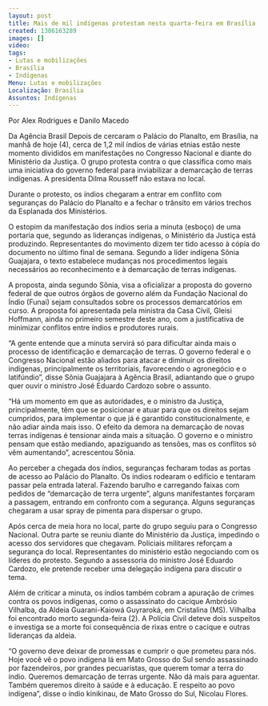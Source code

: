 ```yaml
---
layout: post
title: Mais de mil indígenas protestam nesta quarta-feira em Brasília
created: 1386163289
images: []
video: 
tags:
- Lutas e mobilizações
- Brasília
- Indígenas
Menu: Lutas e mobilizações
Localização: Brasília
Assuntos: Indígenas
---
```



Por Alex Rodrigues e Danilo Macedo

Da Agência Brasil
Depois de cercaram o Palácio do Planalto, em Brasília, na manhã de hoje (4), cerca de 1,2 mil índios de várias etnias estão neste momento divididos em manifestações no Congresso Nacional e diante do Ministério da Justiça. O grupo protesta contra o que classifica como mais uma iniciativa do governo federal para inviabilizar a demarcação de terras indígenas. A presidenta Dilma Rousseff não estava no local.


Durante o protesto, os índios chegaram a entrar em conflito com seguranças do Palácio do Planalto e a fechar o trânsito em vários trechos da Esplanada dos Ministérios.


O estopim da manifestação dos índios seria a minuta (esboço) de uma portaria que, segundo as lideranças indígenas, o Ministério da Justiça está produzindo. Representantes do movimento dizem ter tido acesso à cópia do documento no último final de semana. Segundo a líder indígena Sônia Guajajara, o texto estabelece mudanças nos procedimentos legais necessários ao reconhecimento e à demarcação de terras indígenas.


A proposta, ainda segundo Sônia, visa a oficializar a proposta do governo federal de que outros órgãos de governo além da Fundação Nacional do Índio (Funai) sejam consultados sobre os processos demarcatórios em curso. A proposta foi apresentada pela ministra da Casa Civil, Gleisi Hoffmann, ainda no primeiro semestre deste ano, com a justificativa de minimizar conflitos entre índios e produtores rurais.


“A gente entende que a minuta servirá só para dificultar ainda mais o processo de identificação e demarcação de terras. O governo federal e o Congresso Nacional estão aliados para atacar e diminuir os direitos indígenas, principalmente os territoriais, favorecendo o agronegócio e o latifúndio”, disse Sônia Guajajara à Agência Brasil, adiantando que o grupo quer ouvir o ministro José Eduardo Cardozo sobre o assunto.


“Há um momento em que as autoridades, e o ministro da Justiça, principalmente, têm que se posicionar e atuar para que os direitos sejam cumpridos, para implementar o que já é garantido constitucionalmente, e não adiar ainda mais isso. O efeito da demora na demarcação de novas terras indígenas é tensionar ainda mais a situação. O governo e o ministro pensam que estão mediando, apaziguando as tensões, mas os conflitos só vêm aumentando”, acrescentou Sônia.


Ao perceber a chegada dos índios, seguranças fecharam todas as portas de acesso ao Palácio do Planalto. Os índios rodearam o edifício e tentaram passar pela entrada lateral. Fazendo barulho e carregando faixas com pedidos de “demarcação de terra urgente”, alguns manifestantes forçaram a passagem, entrando em confronto com a segurança. Alguns seguranças chegaram a usar spray de pimenta para dispersar o grupo.


Após cerca de meia hora no local, parte do grupo seguiu para o Congresso Nacional. Outra parte se reuniu diante do Ministério da Justiça, impedindo o acesso dos servidores que chegavam. Policiais militares reforçam a segurança do local. Representantes do ministério estão negociando com os líderes do protesto. Segundo a assessoria do ministro José Eduardo Cardozo, ele pretende receber uma delegação indígena para discutir o tema.


Além de criticar a minuta, os índios também cobram a apuração de crimes contra os povos indígenas, como o assassinato do cacique Ambrósio Vilhalba, da Aldeia Guarani-Kaiowá Guyraroká, em Cristalina (MS). Vilhalba foi encontrado morto segunda-feira (2). A Polícia Civil deteve dois suspeitos e investiga se a morte foi consequência de rixas entre o cacique e outras lideranças da aldeia.


“O governo deve deixar de promessas e cumprir o que prometeu para nós. Hoje você vê o povo indígena lá em Mato Grosso do Sul sendo assassinado por fazendeiros, por grandes pecuaristas, que querem tomar a terra do índio. Queremos demarcação de terras urgente. Não dá mais para aguentar. Também queremos direito à saúde e à educação. E respeito ao povo indígena”, disse o índio kinikinau, de Mato Grosso do Sul, Nicolau Flores.
